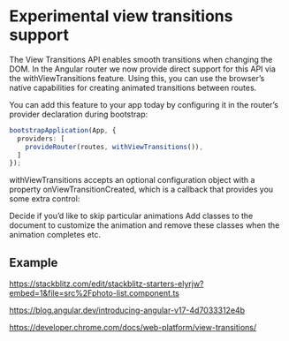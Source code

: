# Experimental view transitions support

The View Transitions API enables smooth transitions when changing the DOM. In the Angular router we now provide direct support for this API via the withViewTransitions feature. Using this, you can use the browser’s native capabilities for creating animated transitions between routes.

You can add this feature to your app today by configuring it in the router’s provider declaration during bootstrap:

```ts
bootstrapApplication(App, {
  providers: [
    provideRouter(routes, withViewTransitions()),
  ]
});
```

withViewTransitions accepts an optional configuration object with a property onViewTransitionCreated, which is a callback that provides you some extra control:

Decide if you’d like to skip particular animations
Add classes to the document to customize the animation and remove these classes when the animation completes
etc.

## Example

<https://stackblitz.com/edit/stackblitz-starters-elyrjw?embed=1&file=src%2Fphoto-list.component.ts>

<https://blog.angular.dev/introducing-angular-v17-4d7033312e4b>

<https://developer.chrome.com/docs/web-platform/view-transitions/>